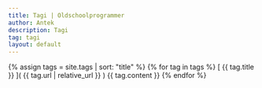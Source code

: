 ```yaml
---
title: Tagi | Oldschoolprogrammer
author: Antek
description: Tagi
tag: tagi
layout: default
---
```

{% assign tags = site.tags | sort: "title" %}
    {% for tag in tags %}
      [ {{ tag.title }} ]( {{ tag.url | relative_url }} )
      {{ tag.content }}
    {% endfor %}